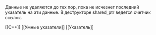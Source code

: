 Данные не удаляются до тех пор, пока не исчезнет последний указатель на эти данные. В деструкторе shared_ptr ведется счетчик ссылок.

[[C++]] [[Умные указатели]] [[Указатель]] 